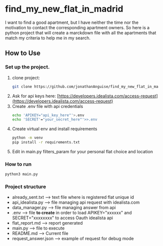 # find_my_new_flat_in_madrid
I want to find a good apartment, but I have neither the time nor the motivation to contact the corresponding apartment owners. So here is a python project that will create a marckdown file with all the apartments that match my criteria to help me in my search.
## How to Use

### Set up the project.
1. clone project:
   ```bash
   git clone https://github.com/jonathanAnguise/find_my_new_flat_in_madrid.git
   ```
2. Ask for api keys here: [https://developers.idealista.com/access-request](https://developers.idealista.com/access-request)
3. Create .env file with api credentials
   ```bash
   echo 'APIKEY="api_key_here"'>.env
   echo 'SECRET'="your_secret_here"'>>.env
   ```
4. Create virtual env and install requirements
   ```bash
   python -m venv
   pip install -r requirements.txt
   ```
5. Edit in main.py filters_param for your personal flat choice and location

### How to run

   ```bash
   python3 main.py
   ```
### Project structure
- already_sent.txt --> text file where is registered flat unique id
- api_idealista.py --> file managing api request with idealista.com
- data_manager.py --> file managing answer from api
- .env --> file **to create** in order to load APIKEY="xxxxxx" and SECRET="xxxxxxxx" to access Oauth idealista api
- flat_report.md --> report generated 
- main.py --> file to execute
- README.md --> Current file
- request_answer.json --> example of request for debug mode

